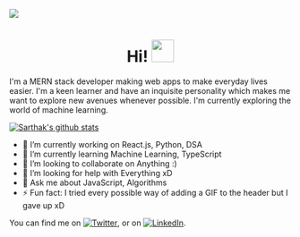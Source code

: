 <!-- [![Header](https://i2.wp.com/allhtaccess.info/wp-content/uploads/2018/03/programming.gif?fit=1281%2C716&ssl=1 "Header")](https://sarthakkundra.github.io/portfolio/) -->

![](https://i.gifer.com/5eKX.gif)

 <h1 align="center"> Hi! <img src="https://thumbs.gfycat.com/EllipticalThornyHypacrosaurus-max-1mb.gif" width="40px">
 </h1>
<p> I'm a MERN stack developer making web apps to make everyday lives easier. I'm a keen learner and have an inquisite personality which makes me want to explore new avenues whenever possible. I'm currently exploring the world of machine learning. </p>

[![Sarthak's github stats](https://github-readme-stats.vercel.app/api?username=sarthakkundra&hide=stars&theme=gotham)](https://github.com/anuraghazra/github-readme-stats)

- 🔭 I’m currently working on React.js, Python, DSA
- 🌱 I’m currently learning Machine Learning, TypeScript
- 👯 I’m looking to collaborate on Anything :)
- 🤔 I’m looking for help with Everything xD
- 💬 Ask me about JavaScript, Algorithms
- ⚡ Fun fact: I tried every possible way of adding a GIF to the header but I gave up xD

You can find me on [![Twitter][1.2]][1], or on [![LinkedIn][2.2]][2].

<!-- Icons -->

[1.2]: http://i.imgur.com/wWzX9uB.png "twitter icon without padding"
[2.2]: https://raw.githubusercontent.com/MartinHeinz/MartinHeinz/master/linkedin-3-16.png "LinkedIn icon without padding"

<!-- Links to your social media accounts -->

[1]: https://twitter.com/KundraSarthak
[2]: https://www.linkedin.com/in/sarthak-kundra-2b6247189/

<!--
**sarthakkundra/sarthakkundra** is a ✨ _special_ ✨ repository because its `README.md` (this file) appears on your GitHub profile.

Here are some ideas to get you started:

- 🔭 I’m currently working on ...
- 🌱 I’m currently learning ...
- 👯 I’m looking to collaborate on ...
- 🤔 I’m looking for help with ...
- 💬 Ask me about ...
- 😄 Pronouns: ...
- ⚡ Fun fact: ...
-->

